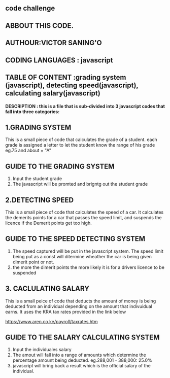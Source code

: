 
## code challenge

## ABBOUT THIS CODE.
##   AUTHOUR:VICTOR SANING'O

## CODING LANGUAGES : javascript
## TABLE OF CONTENT :grading system (javascript), detecting speed(javascript), calculating salary(javascript)

#### DESCRIPTION : this is a file  that is sub-divided into 3 javascript codes that fall into three categories:
## 1.GRADING SYSTEM

This is a small piece of code that calculates the grade of a student.
each grade is assigned a letter to let the student know the range of his grade
eg.75 and about = "A"

## GUIDE TO THE GRADING SYSTEM
 1. Input the student grade
 2. The javascript will be promted and brigntg out the student grade

 
##  2.DETECTING SPEED
This is a small piece of code that calculates the speed of a car.
It calculates the demerits points for a car that passes the speed limit, and suspends the licence
if the Demerit points get too high.

## GUIDE TO THE SPEED DETECTING SYSTEM
 1. The speed captured will be put in the javascript system. The speed limit being put as 
     a const will ditermine wheather the car is being given dimerit point or not.
 2. the more the dimerit points the more likely it is for a drivers licence to be 
      suspended


## 3. CACLULATING SALARY
This is a small peice of code that deducts the amount of money is being deducted from an 
individual depending on the amount that indivuidual earns. It uses the KRA tax rates provided
in the link below

https://www.aren.co.ke/payroll/taxrates.htm

## GUIDE TO THE SALARY CALCULATING SYSTEM
  1. Input the individuales salary
  2. The amout will fall into a range of amounts which determine the percentage amount being deducted.
       eg.288,001 - 388,000: 25.0%
  3. javascript will bring back a result which is the official salary of the individual.